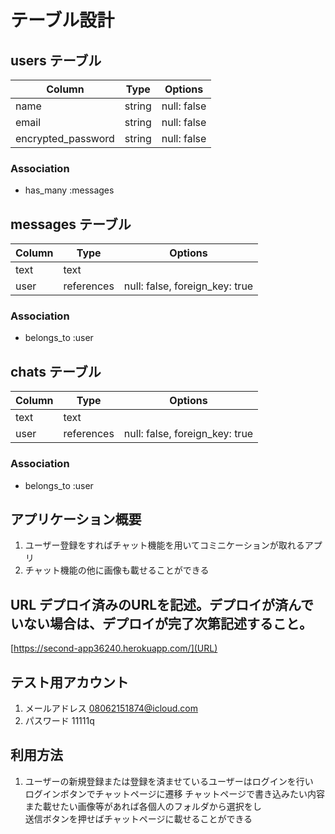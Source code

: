 # テーブル設計

## users テーブル

| Column             | Type   | Options     |
| ------------------ | ------ | ----------- |
| name               | string | null: false |
| email              | string | null: false |
| encrypted_password | string | null: false |

### Association
- has_many :messages


## messages テーブル

| Column  | Type       | Options                        |
| ------- | ---------- | ------------------------------ |
| text    | text       |                                |
| user    | references | null: false, foreign_key: true |

### Association
- belongs_to :user

## chats テーブル

| Column  | Type       | Options                        |
| ------- | ---------- | ------------------------------ |
| text    | text       |                                |
| user    | references | null: false, foreign_key: true |

### Association
- belongs_to :user



## アプリケーション概要 
1. ユーザー登録をすればチャット機能を用いてコミニケーションが取れるアプリ
2. チャット機能の他に画像も載せることができる

## URL	デプロイ済みのURLを記述。デプロイが済んでいない場合は、デプロイが完了次第記述すること。
[https://second-app36240.herokuapp.com/](URL)

## テスト用アカウント	
1. メールアドレス 08062151874@icloud.com
2. パスワード    11111q

## 利用方法	
1. ユーザーの新規登録または登録を済ませているユーザーはログインを行い <br>
   ログインボタンでチャットページに遷移
   チャットページで書き込みたい内容また載せたい画像等があれば各個人のフォルダから選択をし<br>
   送信ボタンを押せばチャットページに載せることができる

